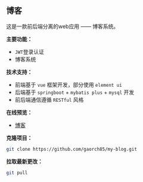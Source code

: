 ## 博客
这是一款前后端分离的web应用 —— 博客系统。

**主要功能：**
- `JWT`登录认证
- 博客系统

**技术支持：**
- 前端基于 `vue` 框架开发，部分使用 `element ui`
- 后端基于 `springboot` + `mybatis plus` + `mysql` 开发
- 前后端通信遵循 `RESTful` 风格

**在线预览：**
- [博客](http://1.92.148.127:8888)

**克隆项目：**
```bash
git clone https://github.com/gaorch85/my-blog.git
```
**拉取最新更改：**
```bash
git pull
```